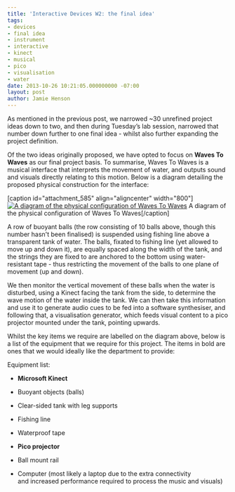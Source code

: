 ```yaml
---
title: 'Interactive Devices W2: the final idea'
tags:
- devices
- final idea
- instrument
- interactive
- kinect
- musical
- pico
- visualisation
- water
date: 2013-10-26 10:21:05.000000000 -07:00
layout: post
author: Jamie Henson
---
```


As mentioned in the previous post, we narrowed ~30 unrefined project ideas down to two, and then during Tuesday’s lab session, narrowed that number down further to one final idea - whilst also further expanding the project definition.

<!-- more -->

Of the two ideas originally proposed, we have opted to focus on **Waves To Waves** as our final project basis. To summarise, Waves To Waves is a musical interface that interprets the movement of water, and outputs sound and visuals directly relating to this motion. Below is a diagram detailing the proposed physical construction for the interface:

[caption id="attachment_585" align="aligncenter" width="800"][![A diagram of the physical configuration of Waves To Waves](http://jh47.com/wp-content/uploads/2013/10/firstdesign2.png)](http://jh47.com/wp-content/uploads/2013/10/firstdesign2.png) A diagram of the physical configuration of Waves To Waves[/caption]

A row of buoyant balls (the row consisting of 10 balls above, though this number hasn't been finalised) is suspended using fishing line above a transparent tank of water. The balls, fixated to fishing line (yet allowed to move up and down it), are equally spaced along the width of the tank, and the strings they are fixed to are anchored to the bottom using water-resistant tape - thus restricting the movement of the balls to one plane of movement (up and down).

We then monitor the vertical movement of these balls when the water is disturbed, using a Kinect facing the tank from the side, to determine the wave motion of the water inside the tank. We can then take this information and use it to generate audio cues to be fed into a software synthesiser, and following that, a visualisation generator, which feeds visual content to a pico projector mounted under the tank, pointing upwards.

Whilst the key items we require are labelled on the diagram above, below is a list of the equipment that we require for this project. The items in bold are ones that we would ideally like the department to provide:

Equipment list:

*   **Microsoft Kinect**

*   Buoyant objects (balls)

*   Clear-sided tank with leg supports

*   Fishing line

*   Waterproof tape

*   **Pico projector**

*   Ball mount rail

*   Computer (most likely a laptop due to the extra connectivity and increased performance required to process the music and visuals)

